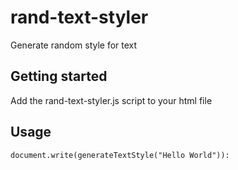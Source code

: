 # rand-text-styler
Generate random style for text

## Getting started
Add the rand-text-styler.js script to your html file 

## Usage
```
document.write(generateTextStyle("Hello World")):
```
